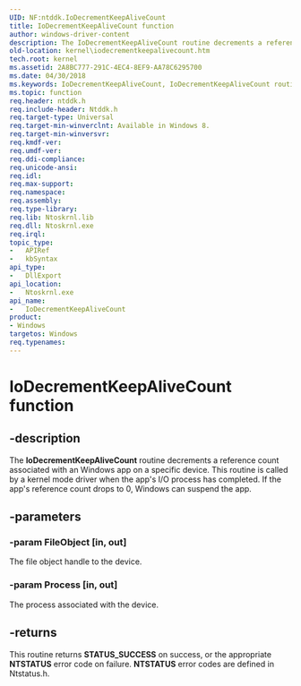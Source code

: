 ```yaml
---
UID: NF:ntddk.IoDecrementKeepAliveCount
title: IoDecrementKeepAliveCount function
author: windows-driver-content
description: The IoDecrementKeepAliveCount routine decrements a reference count associated with an Windows app on a specific device.
old-location: kernel\iodecrementkeepalivecount.htm
tech.root: kernel
ms.assetid: 2A8BC777-291C-4EC4-8EF9-AA78C6295700
ms.date: 04/30/2018
ms.keywords: IoDecrementKeepAliveCount, IoDecrementKeepAliveCount routine [Kernel-Mode Driver Architecture], kernel.iodecrementkeepalivecount, ntddk/IoDecrementKeepAliveCount
ms.topic: function
req.header: ntddk.h
req.include-header: Ntddk.h
req.target-type: Universal
req.target-min-winverclnt: Available in Windows 8.
req.target-min-winversvr: 
req.kmdf-ver: 
req.umdf-ver: 
req.ddi-compliance: 
req.unicode-ansi: 
req.idl: 
req.max-support: 
req.namespace: 
req.assembly: 
req.type-library: 
req.lib: Ntoskrnl.lib
req.dll: Ntoskrnl.exe
req.irql: 
topic_type:
-	APIRef
-	kbSyntax
api_type:
-	DllExport
api_location:
-	Ntoskrnl.exe
api_name:
-	IoDecrementKeepAliveCount
product:
- Windows
targetos: Windows
req.typenames: 
---
```


# IoDecrementKeepAliveCount function


## -description


The <b>IoDecrementKeepAliveCount</b> routine decrements a reference count associated with an Windows app on a specific device. This routine is called by a kernel mode driver when the app's I/O process has completed.  If the app's reference count drops to 0, Windows can suspend the app.


## -parameters




### -param FileObject [in, out]

The file object handle to the device.


### -param Process [in, out]

The process associated with the device.


## -returns



This routine returns <b>STATUS_SUCCESS</b> on success, or the appropriate <b>NTSTATUS</b> error code on failure. <b>NTSTATUS</b> error codes are defined in Ntstatus.h.



